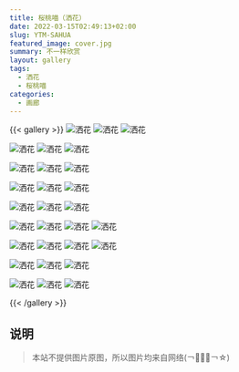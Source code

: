 ```yaml
---
title: 桜桃喵（洒花）
date: 2022-03-15T02:49:13+02:00
slug: YTM-SAHUA
featured_image: cover.jpg
summary: 不一样欣赏
layout: gallery
tags:
  - 洒花
  - 桜桃喵
categories:
  - 画廊
---
```


{{< gallery >}}
![洒花](1.jpg)
![洒花](2.jpg)
![洒花](3.jpg)

![洒花](5.jpg)
![洒花](4.jpg)
![洒花](6.jpg)

![洒花](7.jpg)
![洒花](8.jpg)
![洒花](9.jpg)

![洒花](10.jpg)
![洒花](11.jpg)
![洒花](12.jpg)

![洒花](13.jpg)
![洒花](14.jpg)
![洒花](15.jpg)

![洒花](16.jpg)
![洒花](17.jpg)
![洒花](18.jpg)
![洒花](19.jpg)

![洒花](20.jpg)
![洒花](21.jpg)
![洒花](22.jpg)
![洒花](23.jpg)

![洒花](24.jpg)
![洒花](25.jpg)
![洒花](26.jpg)

![洒花](27.jpg)
![洒花](28.jpg)
![洒花](29.jpg)



{{< /gallery >}}


## 说明

> 本站不提供图片原图，所以图片均来自网络(￢︿̫̿￢☆) 